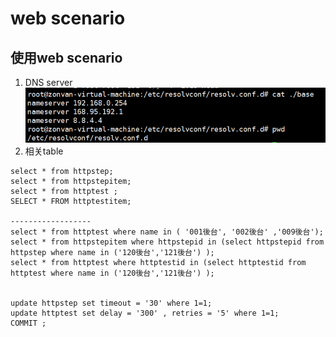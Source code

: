 # web scenario

## 使用web scenario
1. DNS server 
![DNS要能解析](./images/20180610005719464.png)
2. 相关table

```
select * from httpstep;
select * from httpstepitem;
select * from httptest ;
SELECT * FROM httptestitem;

------------------
select * from httptest where name in ( '001後台', '002後台' ,'009後台');
select * from httpstepitem where httpstepid in (select httpstepid from httpstep where name in ('120後台','121後台') );
select * from httptest where httptestid in (select httptestid from httptest where name in ('120後台','121後台') );


update httpstep set timeout = '30' where 1=1;
update httptest set delay = '300' , retries = '5' where 1=1;
COMMIT ;


```


